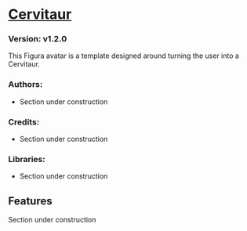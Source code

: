 # [Cervitaur](https://github.com/TotalTakeover/FiguraCervitaurAvatar)
### Version: v1.2.0
This Figura avatar is a template designed around turning the user into a Cervitaur.

### Authors:
- Section under construction

### Credits:
- Section under construction

### Libraries:
- Section under construction

## Features
Section under construction